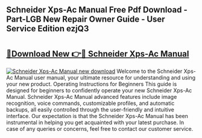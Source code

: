 ## Schneider Xps-Ac Manual Free Pdf Download - Part-LGB New Repair Owner Guide - User Service Edition ezjQ3

# <h2><a href="http://cf26017.oget.top/?id=Schneider+Xps-Ac+Manual">🔗Download New 👉🔴 Schneider Xps-Ac Manual</a></h2>

[![Schneider Xps-Ac Manual new download](https://i.imgur.com/5g1atiW.png)](http://cf26017.oget.top/?id=Schneider+Xps-Ac+Manual)
Welcome to the Schneider Xps-Ac Manual user manual, your ultimate resource for understanding and using your new product. Operating Instructions for Beginners This guide is designed for beginners to confidently operate your new Schneider Xps-Ac Manual. Schneider Xps-Ac Manual advanced features include image recognition, voice commands, customizable profiles, and automatic backups, all easily controlled through the user-friendly and intuitive interface. Our expectation is that the Schneider Xps-Ac Manual has been instrumental in helping you get acquainted with your latest purchase. In case of any queries or concerns, feel free to contact our customer service.
